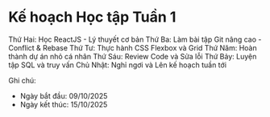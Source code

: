 # Kế hoạch Học tập Tuần 1

Thứ Hai: Học ReactJS - Lý thuyết cơ bản
Thứ Ba: Làm bài tập Git nâng cao - Conflict & Rebase
Thứ Tư: Thực hành CSS Flexbox và Grid
Thứ Năm: Hoàn thành dự án nhỏ cá nhân
Thứ Sáu: Review Code và Sửa lỗi
Thứ Bảy: Luyện tập SQL và truy vấn
Chủ Nhật: Nghỉ ngơi và Lên kế hoạch tuần tới

Ghi chú: 
- Ngày bắt đầu: 09/10/2025
- Ngày kết thúc: 15/10/2025